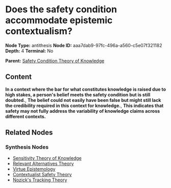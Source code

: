 # Does the safety condition accommodate epistemic contextualism?

**Node Type:** antithesis
**Node ID:** aaa7dab9-97fc-496a-a560-c5e07f321182
**Depth:** 4
**Terminal:** No

**Parent:** [Safety Condition Theory of Knowledge](safety-condition-theory-of-knowledge-synthesis-4b703548-50e7-48c7-bdbb-e61dd41e3cc9.md)

## Content

**In a context where the bar for what constitutes knowledge is raised due to high stakes, a person's belief meets the safety condition but is still doubted.**, **The belief could not easily have been false but might still lack the credibility required in this context for knowledge.**, **This indicates that safety may not fully address the variability of knowledge claims across different contexts.**

## Related Nodes

### Synthesis Nodes

- [Sensitivity Theory of Knowledge](sensitivity-theory-of-knowledge-synthesis-6b654076-58a5-488d-b99d-8a08ef821b0a.md)
- [Relevant Alternatives Theory](relevant-alternatives-theory-synthesis-d3dc1df6-2929-40fd-88e6-2163c101f475.md)
- [Virtue Epistemology](virtue-epistemology-synthesis-5da66cc2-882e-4ee2-b79e-581ccc93cd0f.md)
- [Contextualist Safety Theory](contextualist-safety-theory-synthesis-22d03d78-8604-4cdb-9953-ea9fa850003e.md)
- [Nozick's Tracking Theory](nozicks-tracking-theory-synthesis-34156867-c340-4b6d-8eb7-b99927351da1.md)
